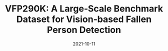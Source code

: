---
title: "VFP290K: A Large‑Scale Benchmark Dataset for Vision‑based Fallen Person Detection"
collection: publications
permalink: /publication/2021-10-11-vfp290k
excerpt: ''
date: 2021-10-11
venue: 'Neural Information Processing Systems (NeurIPS), 2021'
pdf: 'https://openreview.net/forum?id=y2AbfIXgBK3'
paperurl: ''
citation: ''
authors: 'Jaeju An*, Jeongho Kim*, Hanbeen Lee, Jinbeom Kim, Junhyung Kang, Minha Kim, <strong> Saebyeol Shin* </strong>, Minha Kim, Donghee Hong, Simon S. Woo'
image: 'images/vfp290k.png'
code: 'https://github.com/sshkhr/BigDataCup18_Submission'
---